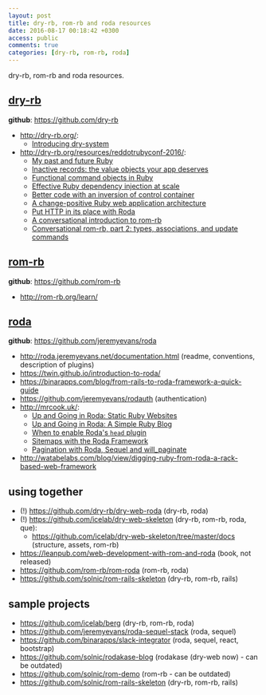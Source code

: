 ```yaml
---
layout: post
title: dry-rb, rom-rb and roda resources
date: 2016-08-17 00:18:42 +0300
access: public
comments: true
categories: [dry-rb, rom-rb, roda]
---
```


dry-rb, rom-rb and roda resources.

<!-- more -->

## [dry-rb](http://dry-rb.org/)

**github**: <https://github.com/dry-rb>

- <http://dry-rb.org/>:
  * [Introducing dry-system](http://dry-rb.org/news/2016/08/15/introducing-dry-system/)
- <http://dry-rb.org/resources/reddotrubyconf-2016/>:
  * [My past and future Ruby](http://icelab.com.au/articles/my-past-and-future-ruby/)
  * [Inactive records: the value objects your app deserves](http://icelab.com.au/articles/inactive-records-the-value-objects-your-app-deserves/)
  * [Functional command objects in Ruby](http://icelab.com.au/articles/functional-command-objects-in-ruby/)
  * [Effective Ruby dependency injection at scale](http://icelab.com.au/articles/effective-ruby-dependency-injection-at-scale/)
  * [Better code with an inversion of control container](http://icelab.com.au/articles/better-code-with-an-inversion-of-control-container/)
  * [A change-positive Ruby web application architecture](http://icelab.com.au/articles/a-change-positive-ruby-web-application-architecture/)
  * [Put HTTP in its place with Roda](http://icelab.com.au/articles/put-http-in-its-place-with-roda/)
  * [A conversational introduction to rom-rb](http://icelab.com.au/articles/a-conversational-introduction-to-rom-rb/)
  * [Conversational rom-rb, part 2: types, associations, and update commands](http://icelab.com.au/articles/conversational-rom-rb-part-2-types-associations-and-update-commands/)

## [rom-rb](http://rom-rb.org/)

**github**: <https://github.com/rom-rb>

- <http://rom-rb.org/learn/>

## [roda](http://roda.jeremyevans.net/)

**github**: <https://github.com/jeremyevans/roda>

- <http://roda.jeremyevans.net/documentation.html>
  (readme, conventions, description of plugins)
- <https://twin.github.io/introduction-to-roda/>
- <https://binarapps.com/blog/from-rails-to-roda-framework-a-quick-guide>
- <https://github.com/jeremyevans/rodauth> (authentication)
- <http://mrcook.uk/>:
  * [Up and Going in Roda: Static Ruby Websites](http://mrcook.uk/static-websites-with-roda-framework)
  * [Up and Going in Roda: A Simple Ruby Blog](http://mrcook.uk/simple-roda-blog-tutorial)
  * [When to enable Roda's `head` plugin](http://mrcook.uk/why-enable-roda-head-plugin)
  * [Sitemaps with the Roda Framework](http://mrcook.uk/sitemaps-with-roda-framework)
  * [Pagination with Roda, Sequel and will_paginate](http://mrcook.uk/pagination-roda-sequel-will-paginate)
- <http://watabelabs.com/blog/view/digging-ruby-from-roda-a-rack-based-web-framework>

## using together

- (!) <https://github.com/dry-rb/dry-web-roda> (dry-rb, roda)
- (!) <https://github.com/icelab/dry-web-skeleton> (dry-rb, rom-rb, roda, que):
  * <https://github.com/icelab/dry-web-skeleton/tree/master/docs> (structure, assets, rom-rb)
- <https://leanpub.com/web-development-with-rom-and-roda> (book, not released)
- <https://github.com/rom-rb/rom-roda> (rom-rb, roda)
- <https://github.com/solnic/rom-rails-skeleton> (dry-rb, rom-rb, rails)

## sample projects

- <https://github.com/icelab/berg> (dry-rb, rom-rb, roda)
- <https://github.com/jeremyevans/roda-sequel-stack> (roda, sequel)
- <https://github.com/binarapps/slack-integrator> (roda, sequel, react, bootstrap)
- <https://github.com/solnic/rodakase-blog> (rodakase (dry-web now) - can be outdated)
- <https://github.com/solnic/rom-demo> (rom-rb - can be outdated)
- <https://github.com/solnic/rom-rails-skeleton> (dry-rb, rom-rb, rails)

